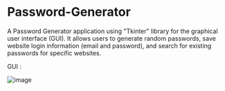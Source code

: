 # Password-Generator
A Password Generator application using "Tkinter" library for the graphical user interface (GUI). It allows users to generate random passwords, save website login information (email and password), and search for existing passwords for specific websites.

GUI :

![image](https://github.com/Darcy232003/OIBSIP-Projects/assets/155735610/088511c3-0d7e-4be0-9ea7-7aadf8a5108e)
